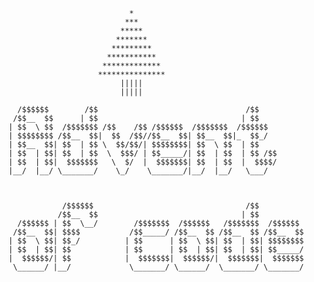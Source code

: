 ```
                           * 
                          *** 
                         *****
                        *******
                       *********
                      ***********
                     *************
                    ***************
                         |||||
                         |||||
     
  /$$$$$$        /$$                                 /$$          
 /$$__  $$      | $$                                | $$          
| $$  \ $$  /$$$$$$$ /$$    /$$ /$$$$$$  /$$$$$$$  /$$$$$$        
| $$$$$$$$ /$$__  $$|  $$  /$$//$$__  $$| $$__  $$|_  $$_/        
| $$__  $$| $$  | $$ \  $$/$$/| $$$$$$$$| $$  \ $$  | $$          
| $$  | $$| $$  | $$  \  $$$/ | $$_____/| $$  | $$  | $$ /$$      
| $$  | $$|  $$$$$$$   \  $/  |  $$$$$$$| $$  | $$  |  $$$$/      
|__/  |__/ \_______/    \_/    \_______/|__/  |__/   \___/        
                                                                  
                                                                  
                                                                  
            /$$$$$$                                  /$$          
           /$$__  $$                                | $$          
  /$$$$$$ | $$  \__/        /$$$$$$$  /$$$$$$   /$$$$$$$  /$$$$$$ 
 /$$__  $$| $$$$           /$$_____/ /$$__  $$ /$$__  $$ /$$__  $$
| $$  \ $$| $$_/          | $$      | $$  \ $$| $$  | $$| $$$$$$$$
| $$  | $$| $$            | $$      | $$  | $$| $$  | $$| $$_____/
|  $$$$$$/| $$            |  $$$$$$$|  $$$$$$/|  $$$$$$$|  $$$$$$$
 \______/ |__/             \_______/ \______/  \_______/ \_______/


```
                                                                  
                                                                  






                      
                                                                                                                                    
                                                                                                                                    

